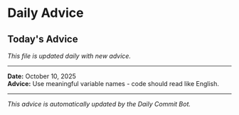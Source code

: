 # Daily Advice

## Today's Advice
*This file is updated daily with new advice.*

---

**Date:** October 10, 2025  
**Advice:** Use meaningful variable names - code should read like English.

---

*This advice is automatically updated by the Daily Commit Bot.*
